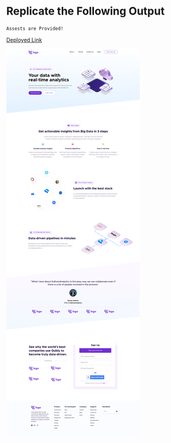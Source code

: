 # Replicate the Following Output

`Assests are Provided!`

[Deployed Link](https://data-analytics-landin-page.netlify.app/)

![Project 6](./Data%20Analytics%20Landing%20page.png)
